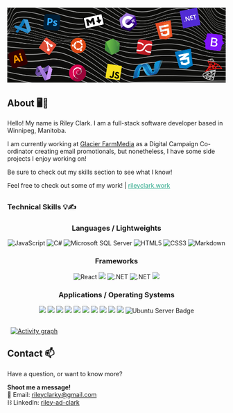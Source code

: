 <p align="center">
  <img src="./assets/g3.png" alt="Your Image Alt Text">
</p>


## About 🖥️🥁 
Hello! My name is Riley Clark. I am a full-stack software developer based in Winnipeg, Manitoba.

I am currently working at <a href="https://home.farmmedia.com/" target="_blank">Glacier FarmMedia</a> as a Digital Campaign Co-ordinator creating email promotionals, but nonetheless, I have some side projects I enjoy working on!

Be sure to check out my skills section to see what I know!

Feel free to check out some of my work! | <a style="color:#2aa889" href="https://rileyclark.work" target="_blank">rileyclark.work</a>

##

### Technical Skills 💡✍️
  <div align="center"><h3>Languages / Lightweights</h3></div>
  <p align="center">
    <img src="https://img.shields.io/badge/javascript-%23323330.svg?style=for-the-badge&logo=javascript&logoColor=%23F7DF1E" alt="JavaScript">
    <img src="https://img.shields.io/badge/c%23-%23239120.svg?style=for-the-badge&logo=csharp&logoColor=white" alt="C#">
    <img src="https://img.shields.io/badge/Microsoft%20SQL%20Server-CC2927?style=for-the-badge&logo=microsoft%20sql%20server&logoColor=white" alt="Microsoft SQL Server">
    <img src="https://img.shields.io/badge/html5-%23E34F26.svg?style=for-the-badge&logo=html5&logoColor=white" alt="HTML5">
    <img src="https://img.shields.io/badge/css3-%231572B6.svg?style=for-the-badge&logo=css3&logoColor=white" alt="CSS3">
    <img src="https://img.shields.io/badge/markdown-%23000000.svg?style=for-the-badge&logo=markdown&logoColor=white" alt="Markdown">
  </p>

  <div align="center"><h3>Frameworks</h3></div>
  <p align="center">
    <img src="https://img.shields.io/badge/react-%23323330.svg?style=for-the-badge&logo=react&logoColor=%61dbfb" alt="React">
    <img src="https://img.shields.io/badge/bootstrap-%238511FA.svg?style=for-the-badge&logo=bootstrap&logoColor=white">
    <img src="https://img.shields.io/badge/.NET-5C2D91?style=for-the-badge&logo=.net&logoColor=white" alt=".NET">
    <img src="https://img.shields.io/badge/.NET_core-5C2D91?style=for-the-badge&logo=.net&logoColor=white" alt=".NET">
    <img src="https://img.shields.io/badge/Entity_Framework-%237F00FF.svg?style=for-the-badge&logo=.net&logoColor=white">
  </p>

  <div align="center"><h3>Applications / Operating Systems</h3></div>
  <p align="center">    
    <img src="https://img.shields.io/badge/adobe%20photoshop-%2331A8FF.svg?style=for-the-badge&logo=adobe%20photoshop&logoColor=white">
    <img src="https://img.shields.io/badge/adobe%20illustrator-%23FF9A00.svg?style=for-the-badge&logo=adobe%20illustrator&logoColor=white">
    <img src="https://img.shields.io/badge/jellyfin-%23000B25.svg?style=for-the-badge&logo=Jellyfin&logoColor=00A4DC">
    <img src="https://img.shields.io/badge/Visual%20Studio-5C2D91.svg?style=for-the-badge&logo=visual-studio&logoColor=white">
    <img src="https://img.shields.io/badge/Visual%20Studio%20Code-0078d7.svg?style=for-the-badge&logo=visual-studio-code&logoColor=white">
    <img src="https://img.shields.io/badge/LibreOffice-%2318A303?style=for-the-badge&logo=LibreOffice&logoColor=white">
    <img src="https://img.shields.io/badge/Cloudflare-F38020?style=for-the-badge&logo=Cloudflare&logoColor=white">
    <img src="https://img.shields.io/badge/git-%23F05033.svg?style=for-the-badge&logo=git&logoColor=white">
    <img src="https://img.shields.io/badge/Windows-0078D6?style=for-the-badge&logo=windows&logoColor=white">
    <img src="https://img.shields.io/badge/Debian-D70A53?style=for-the-badge&logo=debian&logoColor=white">
    <img src="https://img.shields.io/badge/Ubuntu_Server-E95420?style=for-the-badge&logo=ubuntu&logoColor=white" alt="Ubuntu Server Badge">
  </p>


##
&nbsp;
[![Activity graph](https://github-readme-activity-graph.vercel.app/graph?username=riley-ad-clark&theme=xcode)](https://github.com/ashutosh00710/github-readme-activity-graph)

##

## Contact 📫
Have a question, or want to know more?

<b>Shoot me a message!</b>
<br>
📧 Email: [rileyclarky@gmail.com](mailto:rileyclarky@gmail.com)
<br>
⛓️ LinkedIn: [riley-ad-clark](https://www.linkedin.com/in/riley-clark-5862202b5/)
<br>

##
